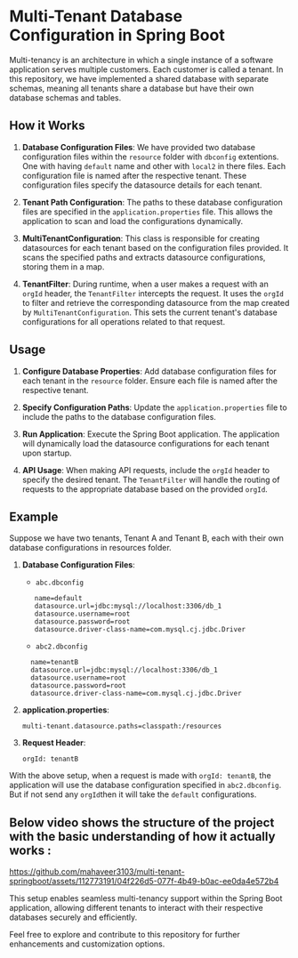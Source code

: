# Multi-Tenant Database Configuration in Spring Boot

Multi-tenancy is an architecture in which a single instance of a software application serves multiple customers. Each customer is called a tenant. In this repository, we have implemented a shared database with separate schemas, meaning all tenants share a database but have their own database schemas and tables.

## How it Works

1. **Database Configuration Files**: We have provided two database configuration files within the `resource` folder with `dbconfig` extentions. One with having `default` name and other with `local2` in there files. Each configuration file is named after the respective tenant. These configuration files specify the datasource details for each tenant.

2. **Tenant Path Configuration**: The paths to these database configuration files are specified in the `application.properties` file. This allows the application to scan and load the configurations dynamically.

3. **MultiTenantConfiguration**: This class is responsible for creating datasources for each tenant based on the configuration files provided. It scans the specified paths and extracts datasource configurations, storing them in a map.

4. **TenantFilter**: During runtime, when a user makes a request with an `orgId` header, the `TenantFilter` intercepts the request. It uses the `orgId` to filter and retrieve the corresponding datasource from the map created by `MultiTenantConfiguration`. This sets the current tenant's database configurations for all operations related to that request.

## Usage

1. **Configure Database Properties**: Add database configuration files for each tenant in the `resource` folder. Ensure each file is named after the respective tenant.

2. **Specify Configuration Paths**: Update the `application.properties` file to include the paths to the database configuration files.

3. **Run Application**: Execute the Spring Boot application. The application will dynamically load the datasource configurations for each tenant upon startup.

4. **API Usage**: When making API requests, include the `orgId` header to specify the desired tenant. The `TenantFilter` will handle the routing of requests to the appropriate database based on the provided `orgId`.

## Example

Suppose we have two tenants, Tenant A and Tenant B, each with their own database configurations in resources folder.

1. **Database Configuration Files**:
    - `abc.dbconfig`
      
   ```
      name=default
      datasource.url=jdbc:mysql://localhost:3306/db_1
      datasource.username=root
      datasource.password=root
      datasource.driver-class-name=com.mysql.cj.jdbc.Driver
   ```
   
    - `abc2.dbconfig`

    ```
      name=tenantB
      datasource.url=jdbc:mysql://localhost:3306/db_1
      datasource.username=root
      datasource.password=root
      datasource.driver-class-name=com.mysql.cj.jdbc.Driver
    ```

2. **application.properties**:
    ```properties
    multi-tenant.datasource.paths=classpath:/resources
    ```

3. **Request Header**:
    ```
    orgId: tenantB
    ```

With the above setup, when a request is made with `orgId: tenantB`, the application will use the database configuration specified in `abc2.dbconfig`. But if not send any `orgId`then it will take the `default` configurations.

## Below video shows the structure of the project with the basic understanding of how it actually works :

https://github.com/mahaveer3103/multi-tenant-springboot/assets/112773191/04f226d5-077f-4b49-b0ac-ee0da4e572b4


This setup enables seamless multi-tenancy support within the Spring Boot application, allowing different tenants to interact with their respective databases securely and efficiently.

Feel free to explore and contribute to this repository for further enhancements and customization options.
